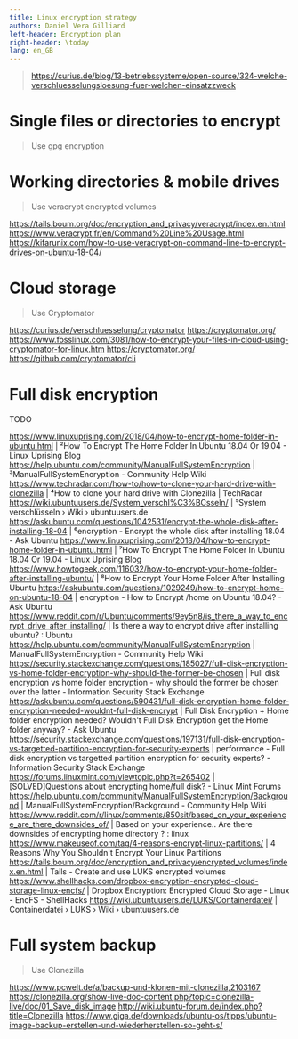 ```yaml
---
title: Linux encryption strategy
authors: Daniel Vera Gilliard
left-header: Encryption plan
right-header: \today
lang: en_GB
---
```


> https://curius.de/blog/13-betriebssysteme/open-source/324-welche-verschluesselungsloesung-fuer-welchen-einsatzzweck

# Single files or directories to encrypt

> Use gpg encryption

# Working directories & mobile drives

> Use veracrypt encrypted volumes

https://tails.boum.org/doc/encryption_and_privacy/veracrypt/index.en.html
https://www.veracrypt.fr/en/Command%20Line%20Usage.html
https://kifarunix.com/how-to-use-veracrypt-on-command-line-to-encrypt-drives-on-ubuntu-18-04/

# Cloud storage

> Use Cryptomator

https://curius.de/verschluesselung/cryptomator
https://cryptomator.org/
https://www.fosslinux.com/3081/how-to-encrypt-your-files-in-cloud-using-cryptomator-for-linux.htm
https://cryptomator.org/
https://github.com/cryptomator/cli

# Full disk encryption

TODO

https://www.linuxuprising.com/2018/04/how-to-encrypt-home-folder-in-ubuntu.html | ²How To Encrypt The Home Folder In Ubuntu 18.04 Or 19.04 - Linux Uprising Blog
https://help.ubuntu.com/community/ManualFullSystemEncryption | ³ManualFullSystemEncryption - Community Help Wiki
https://www.techradar.com/how-to/how-to-clone-your-hard-drive-with-clonezilla | ⁴How to clone your hard drive with Clonezilla | TechRadar
https://wiki.ubuntuusers.de/System_verschl%C3%BCsseln/ | ⁵System verschlüsseln › Wiki › ubuntuusers.de
https://askubuntu.com/questions/1042531/encrypt-the-whole-disk-after-installing-18-04 | ⁶encryption - Encrypt the whole disk after installing 18.04 - Ask Ubuntu
https://www.linuxuprising.com/2018/04/how-to-encrypt-home-folder-in-ubuntu.html | ⁷How To Encrypt The Home Folder In Ubuntu 18.04 Or 19.04 - Linux Uprising Blog
https://www.howtogeek.com/116032/how-to-encrypt-your-home-folder-after-installing-ubuntu/ | ⁸How to Encrypt Your Home Folder After Installing Ubuntu
https://askubuntu.com/questions/1029249/how-to-encrypt-home-on-ubuntu-18-04 | encryption - How to Encrypt /home on Ubuntu 18.04? - Ask Ubuntu
https://www.reddit.com/r/Ubuntu/comments/9ey5n8/is_there_a_way_to_encrypt_drive_after_installing/ | Is there a way to encrypt drive after installing ubuntu? : Ubuntu
https://help.ubuntu.com/community/ManualFullSystemEncryption | ManualFullSystemEncryption - Community Help Wiki
https://security.stackexchange.com/questions/185027/full-disk-encryption-vs-home-folder-encryption-why-should-the-former-be-chosen | Full disk encryption vs home folder encryption - why should the former be chosen over the latter - Information Security Stack Exchange
https://askubuntu.com/questions/590431/full-disk-encryption-home-folder-encryption-needed-wouldnt-full-disk-encrypt | Full Disk Encryption + Home folder encryption needed? Wouldn't Full Disk Encryption get the Home folder anyway? - Ask Ubuntu
https://security.stackexchange.com/questions/197131/full-disk-encryption-vs-targetted-partition-encryption-for-security-experts | performance - Full disk encryption vs targetted partition encryption for security experts? - Information Security Stack Exchange
https://forums.linuxmint.com/viewtopic.php?t=265402 | [SOLVED]Questions about encrypting home/full disk? - Linux Mint Forums
https://help.ubuntu.com/community/ManualFullSystemEncryption/Background | ManualFullSystemEncryption/Background - Community Help Wiki
https://www.reddit.com/r/linux/comments/850sit/based_on_your_experience_are_there_downsides_of/ | Based on your experience.. Are there downsides of encrypting home directory ? : linux
https://www.makeuseof.com/tag/4-reasons-encrypt-linux-partitions/ | 4 Reasons Why You Shouldn't Encrypt Your Linux Partitions
https://tails.boum.org/doc/encryption_and_privacy/encrypted_volumes/index.en.html | Tails - Create and use LUKS encrypted volumes
https://www.shellhacks.com/dropbox-encryption-encrypted-cloud-storage-linux-encfs/ | Dropbox Encryption: Encrypted Cloud Storage - Linux - EncFS - ShellHacks
https://wiki.ubuntuusers.de/LUKS/Containerdatei/ | Containerdatei › LUKS › Wiki › ubuntuusers.de

# Full system backup 

> Use Clonezilla

https://www.pcwelt.de/a/backup-und-klonen-mit-clonezilla,2103167
https://clonezilla.org/show-live-doc-content.php?topic=clonezilla-live/doc/01_Save_disk_image
http://wiki.ubuntu-forum.de/index.php?title=Clonezilla
https://www.giga.de/downloads/ubuntu-os/tipps/ubuntu-image-backup-erstellen-und-wiederherstellen-so-geht-s/

